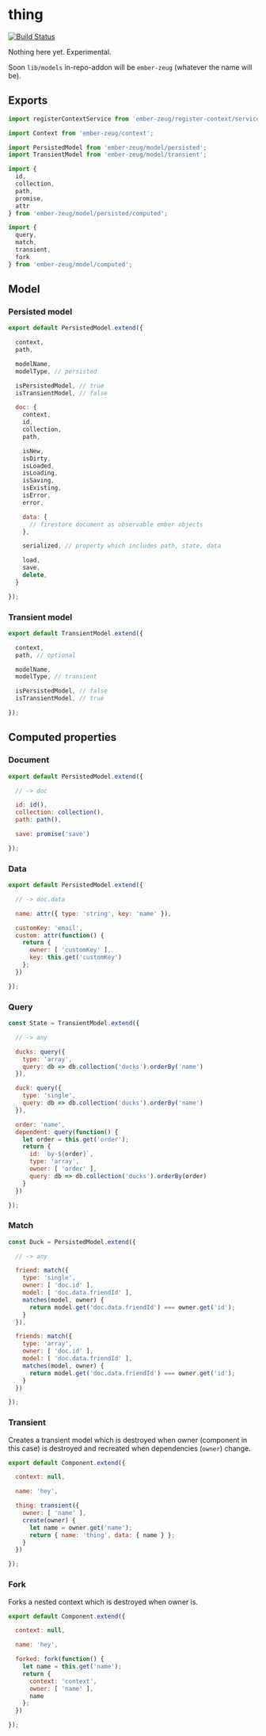 # thing

[![Build Status](https://travis-ci.org/ampatspell/thing.svg?branch=master)](https://travis-ci.org/ampatspell/thing)

Nothing here yet. Experimental.

Soon `lib/models` in-repo-addon will be `ember-zeug` (whatever the name will be).

## Exports

``` javascript
import registerContextService from 'ember-zeug/register-context/service';

import Context from 'ember-zeug/context';

import PersistedModel from 'ember-zeug/model/persisted';
import TransientModel from 'ember-zeug/model/transient';

import {
  id,
  collection,
  path,
  promise,
  attr
} from 'ember-zeug/model/persisted/computed';

import {
  query,
  match,
  transient,
  fork
} from 'ember-zeug/model/computed';
```

## Model

### Persisted model

``` javascript
export default PersistedModel.extend({

  context,
  path,

  modelName,
  modelType, // persisted

  isPersistedModel, // true
  isTransientModel, // false

  doc: {
    context,
    id,
    collection,
    path,

    isNew,
    isDirty,
    isLoaded,
    isLoading,
    isSaving,
    isExisting,
    isError,
    error,

    data: {
      // firestore document as observable ember objects
    },

    serialized, // property which includes path, state, data

    load,
    save,
    delete,
  }

});
```

### Transient model

``` javascript
export default TransientModel.extend({

  context,
  path, // optional

  modelName,
  modelType, // transient

  isPersistedModel, // false
  isTransientModel, // true

});
```

## Computed properties

### Document

``` javascript
export default PersistedModel.extend({

  // -> doc

  id: id(),
  collection: collection(),
  path: path(),

  save: promise('save')

});
```

### Data

``` javascript
export default PersistedModel.extend({

  // -> doc.data

  name: attr({ type: 'string', key: 'name' }),

  customKey: 'email',
  custom: attr(function() {
    return {
      owner: [ 'customKey' ],
      key: this.get('customKey')
    };
  })

});
```

### Query

``` javascript
const State = TransientModel.extend({

  // -> any

  ducks: query({
    type: 'array',
    query: db => db.collection('ducks').orderBy('name')
  }),

  duck: query({
    type: 'single',
    query: db => db.collection('ducks').orderBy('name')
  }),

  order: 'name',
  dependent: query(function() {
    let order = this.get('order');
    return {
      id: `by-${order}`,
      type: 'array',
      owner: [ 'order' ],
      query: db => db.collection('ducks').orderBy(order)
    }
  })

});
```

### Match

``` javascript
const Duck = PersistedModel.extend({

  // -> any

  friend: match({
    type: 'single',
    owner: [ 'doc.id' ],
    model: [ 'doc.data.friendId' ],
    matches(model, owner) {
      return model.get('doc.data.friendId') === owner.get('id');
    }
  }),

  friends: match({
    type: 'array',
    owner: [ 'doc.id' ],
    model: [ 'doc.data.friendId' ],
    matches(model, owner) {
      return model.get('doc.data.friendId') === owner.get('id');
    }
  })

});
```

### Transient

Creates a transient model which is destroyed when owner (component in this case) is destroyed and recreated when dependencies (`owner`) change.

``` javascript
export default Component.extend({

  context: null,

  name: 'hey',

  thing: transient({
    owner: [ 'name' ],
    create(owner) {
      let name = owner.get('name');
      return { name: 'thing', data: { name } };
    }
  })

});
```

### Fork

Forks a nested context which is destroyed when owner is.

``` javascript
export default Component.extend({

  context: null,

  name: 'hey',

  forked: fork(function() {
    let name = this.get('name');
    return {
      context: 'context',
      owner: [ 'name' ],
      name
    };
  })

});
```
